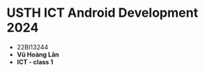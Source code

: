 USTH ICT Android Development 2024
========================================

* 22BI13244
* **Vũ Hoàng Lân**
* **ICT - class 1**

